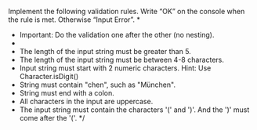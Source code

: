 Implement the following validation rules. Write “OK” on the console when the rule is met. Otherwise “Input Error”.
*
* Important: Do the validation one after the other (no nesting).
*
* The length of the input string must be greater than 5.
* The length of the input string must be between 4-8 characters.
* Input string must start with 2 numeric characters. Hint: Use Character.isDigit()
* String must contain "chen", such as "München".
* String must end with a colon.
* All characters in the input are uppercase.
* The input string must contain the characters '(' and ')'. And the ')' must come after the '('.
  */